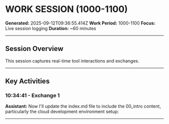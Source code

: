 # WORK SESSION (1000-1100)

**Generated:** 2025-09-12T09:36:55.414Z
**Work Period:** 1000-1100
**Focus:** Live session logging
**Duration:** ~60 minutes

---

## Session Overview

This session captures real-time tool interactions and exchanges.

---

## Key Activities

### 10:34:41 - Exchange 1

**Assistant:** Now I'll update the index.md file to include the 00_intro content, particularly the cloud development environment setup:

---

